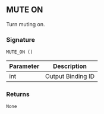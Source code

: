 ## MUTE ON

Turn muting on.


### Signature

`MUTE_ON ()`


| Parameter | Description |
| --- | --- |
| int | Output Binding ID |


### Returns

`None`